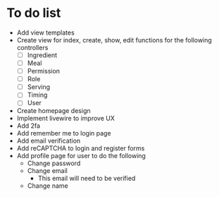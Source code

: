 # To do list

- Add view templates
- Create view for index, create, show, edit functions for the following controllers
  - [ ] Ingredient
  - [ ] Meal
  - [ ] Permission
  - [ ] Role
  - [ ] Serving
  - [ ] Timing
  - [ ] User
- Create homepage design
- Implement livewire to improve UX
- Add 2fa
- Add remember me to login page
- Add email verification
- Add reCAPTCHA to login and register forms
- Add profile page for user to do the following
  - Change password
  - Change email
    - This email will need to be verified
  - Change name